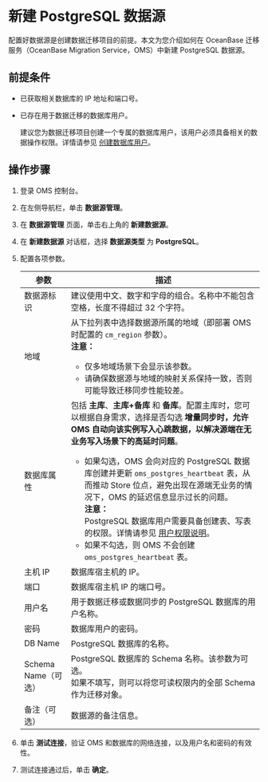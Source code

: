# 新建 PostgreSQL 数据源

配置好数据源是创建数据迁移项目的前提。本文为您介绍如何在 OceanBase 迁移服务（OceanBase Migration Service，OMS）中新建 PostgreSQL 数据源。

## 前提条件

* 已获取相关数据库的 IP 地址和端口号。

* 已存在用于数据迁移的数据库用户。

  建议您为数据迁移项目创建一个专属的数据库用户，该用户必须具备相关的数据操作权限。详情请参见 [创建数据库用户](../3.create-a-database-user.md)。

## 操作步骤

1. 登录 OMS 控制台。

2. 在左侧导航栏，单击 **数据源管理**。

3. 在 **数据源管理** 页面，单击右上角的 **新建数据源**。

4. 在 **新建数据源** 对话框，选择 **数据源类型** 为 **PostgreSQL**。

5. 配置各项参数。

   |   **参数**    |                                                                                                                                                                          **描述**                                                                                                                                                                          |
   |-------------|----------------------------------------------------------------------------------------------------------------------------------------------------------------------------------------------------------------------------------------------------------------------------------------------------------------------------------------------------------|
   | 数据源标识       | 建议使用中文、数字和字母的组合。名称中不能包含空格，长度不得超过 32 个字符。                                                                                                                                                                                                                                                                                |
   | 地域          | 从下拉列表中选择数据源所属的地域（即部署 OMS 时配置的 `cm_region` 参数）。<br> **注意：**  <ul><li> 仅多地域场景下会显示该参数。   <li>请确保数据源与地域的映射关系保持一致，否则可能导致迁移同步性能较差。    </ul>                                                                                                                    |
   | 数据库属性       | 包括 **主库**、**主库+备库** 和 **备库**。配置主库时，您可以根据自身需求，选择是否勾选 **增量同步时，允许 OMS 自动向该实例写入心跳数据，以解决源端在无业务写入场景下的高延时问题**。 <ul><li> 如果勾选，OMS 会向对应的 PostgreSQL 数据库创建并更新 `oms_postgres_heartbeat` 表，从而推动 Store 位点，避免出现在源端无业务的情况下，OMS 的延迟信息显示过长的问题。<br> **注意：** <br>PostgreSQL 数据库用户需要具备创建表、写表的权限。详情请参见 [用户权限说明](../4.user-privileges.md)。   <li> 如果不勾选，则 OMS 不会创建 `oms_postgres_heartbeat` 表。    |
   | 主机 IP       | 数据库宿主机的 IP。                                                                                                                                                                                                                                                                                 |
   | 端口          | 数据库宿主机 IP 的端口号。                                                                                                                                                                                                                                                                                                                                          |
   | 用户名         | 用于数据迁移或数据同步的 PostgreSQL 数据库的用户名称。                                                                                                                                                                                                                                                                                                                             |
   | 密码          | 数据库用户的密码。                                                                                                                                                                                                                                                                                                                                                |
   | DB Name | PostgreSQL 数据库的名称。                                                                                                                                                                                                                                                                                                                                            |
   |Schema Name（可选）| PostgreSQL 数据库的 Schema 名称。该参数为可选。<br>如果不填写，则可以将您可读权限内的全部 Schema 作为迁移对象。                    |
   | 备注（可选）      | 数据源的备注信息。                                                                                                                                                                                                                                                                                                                                                |

6. 单击 **测试连接**，验证 OMS 和数据库的网络连接，以及用户名和密码的有效性。

7. 测试连接通过后，单击 **确定**。

